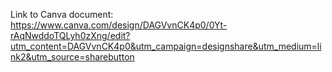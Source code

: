 Link to Canva document: https://www.canva.com/design/DAGVvnCK4p0/0Yt-rAqNwddoTQLyh0zXng/edit?utm_content=DAGVvnCK4p0&utm_campaign=designshare&utm_medium=link2&utm_source=sharebutton 
